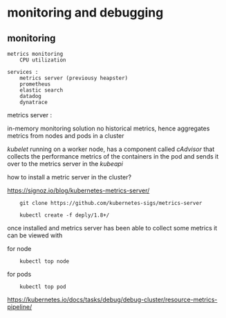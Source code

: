 # monitoring and debugging 

## monitoring 

    metrics monitoring 
        CPU utilization

    services : 
        metrics server (previousy heapster)
        prometheus
        elastic search 
        datadog
        dynatrace

metrics server : 

in-memory monitoring solution
no historical metrics, hence
aggregates metrics from nodes and pods in a cluster


*kubelet* running on a worker node, has a component called *cAdvisor* that collects the performance metrics of the containers in the pod and sends it over to the metrics server in the *kubeapi*


how to install a metric server in the cluster?

https://signoz.io/blog/kubernetes-metrics-server/


```
    git clone https://github.com/kubernetes-sigs/metrics-server

    kubectl create -f deply/1.8+/
```

once installed and metrics server has been able to collect some metrics it can be viewed with 

for node

```
    kubectl top node
```

for pods

```
    kubectl top pod
```

https://kubernetes.io/docs/tasks/debug/debug-cluster/resource-metrics-pipeline/

